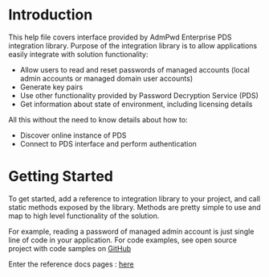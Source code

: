 # Introduction
This help file covers interface provided by AdmPwd Enterprise PDS integration library. Purpose of the integration library is to allow applications easily integrate with solution functionality:
* Allow users to read and reset passwords of managed accounts (local admin accounts or managed domain user accounts)
* Generate key pairs
* Use other functionality provided by Password Decryption Service (PDS)</para>
* Get information about state of environment, including licensing details

All this without the need to know details about how to:
* Discover online instance of PDS
* Connect to PDS interface and perform authentication

# Getting Started
To get started, add a reference to integration library to your project, and call static methods exposed by the library. Methods are pretty simple to use and map to high level functionality of the solution.

For example, reading a password of managed admin account is just single line of code in your application.
For code examples, see open source project with code samples on <a href="https://github.com/jformacek/admpwd-e/tree/master/Clients" target="_blank">GitHub</a>

Enter the reference docs pages : [here](../articles/Version.md) 